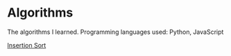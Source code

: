 # Algorithms

The algorithms I learned. Programming languages used: Python, JavaScript

[Insertion Sort](/insertion_sort)